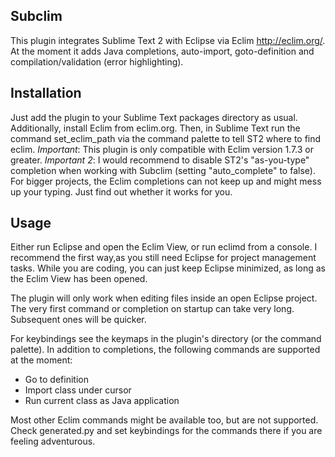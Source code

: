 Subclim
-------

This plugin integrates Sublime Text 2 with Eclipse via Eclim http://eclim.org/.
At the moment it adds Java completions, auto-import, goto-definition and compilation/validation (error highlighting).

Installation
-----------

Just add the plugin to your Sublime Text packages directory as usual.
Additionally, install Eclim from eclim.org. Then, in Sublime Text run the command set_eclim_path
via the command palette to tell ST2 where to find eclim.
*Important*: This plugin is only compatible with Eclim version 1.7.3 or greater.
*Important 2*: I would recommend to disable ST2's "as-you-type" completion when working with Subclim (setting "auto_complete" to false). For bigger projects, the Eclim completions can not keep up and might mess up your typing. Just find out whether it works for you.

Usage
-----

Either run Eclipse and open the Eclim View, or run eclimd from a console.
I recommend the first way,as you still need Eclipse for project management tasks. While you are coding, you can just keep Eclipse minimized, as long as the Eclim View has been opened.

The plugin will only work when editing files inside an open Eclipse project.
The very first command or completion on startup can take very long. Subsequent ones will be quicker.

For keybindings see the keymaps in the plugin's directory (or the command palette).
In addition to completions, the following commands are supported at the moment:

- Go to definition
- Import class under cursor
- Run current class as Java application

Most other Eclim commands might be available too, but are not supported. Check generated.py and set keybindings for the commands there if you are feeling adventurous.
